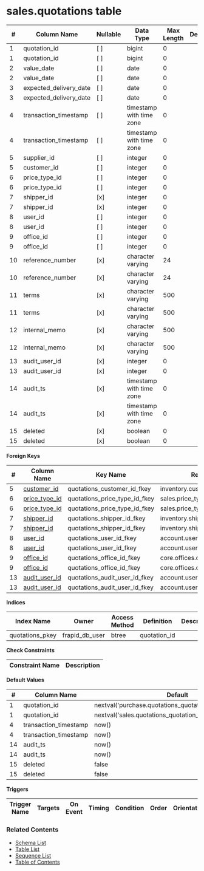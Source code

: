 # sales.quotations table



| # | Column Name | Nullable | Data Type | Max Length | Description |
| --- | --- | --- | --- | --- | --- |
| 1 | quotation_id | [ ] | bigint | 0 |  |
| 1 | quotation_id | [ ] | bigint | 0 |  |
| 2 | value_date | [ ] | date | 0 |  |
| 2 | value_date | [ ] | date | 0 |  |
| 3 | expected_delivery_date | [ ] | date | 0 |  |
| 3 | expected_delivery_date | [ ] | date | 0 |  |
| 4 | transaction_timestamp | [ ] | timestamp with time zone | 0 |  |
| 4 | transaction_timestamp | [ ] | timestamp with time zone | 0 |  |
| 5 | supplier_id | [ ] | integer | 0 |  |
| 5 | customer_id | [ ] | integer | 0 |  |
| 6 | price_type_id | [ ] | integer | 0 |  |
| 6 | price_type_id | [ ] | integer | 0 |  |
| 7 | shipper_id | [x] | integer | 0 |  |
| 7 | shipper_id | [x] | integer | 0 |  |
| 8 | user_id | [ ] | integer | 0 |  |
| 8 | user_id | [ ] | integer | 0 |  |
| 9 | office_id | [ ] | integer | 0 |  |
| 9 | office_id | [ ] | integer | 0 |  |
| 10 | reference_number | [x] | character varying | 24 |  |
| 10 | reference_number | [x] | character varying | 24 |  |
| 11 | terms | [x] | character varying | 500 |  |
| 11 | terms | [x] | character varying | 500 |  |
| 12 | internal_memo | [x] | character varying | 500 |  |
| 12 | internal_memo | [x] | character varying | 500 |  |
| 13 | audit_user_id | [x] | integer | 0 |  |
| 13 | audit_user_id | [x] | integer | 0 |  |
| 14 | audit_ts | [x] | timestamp with time zone | 0 |  |
| 14 | audit_ts | [x] | timestamp with time zone | 0 |  |
| 15 | deleted | [x] | boolean | 0 |  |
| 15 | deleted | [x] | boolean | 0 |  |



**Foreign Keys**

| # | Column Name | Key Name | References |
| --- | --- | --- | --- |
| 5 | [customer_id](../inventory/customers.md) | quotations_customer_id_fkey | inventory.customers.customer_id |
| 6 | [price_type_id](../sales/price_types.md) | quotations_price_type_id_fkey | sales.price_types.price_type_id |
| 6 | [price_type_id](../sales/price_types.md) | quotations_price_type_id_fkey | sales.price_types.price_type_id |
| 7 | [shipper_id](../inventory/shippers.md) | quotations_shipper_id_fkey | inventory.shippers.shipper_id |
| 7 | [shipper_id](../inventory/shippers.md) | quotations_shipper_id_fkey | inventory.shippers.shipper_id |
| 8 | [user_id](../account/users.md) | quotations_user_id_fkey | account.users.user_id |
| 8 | [user_id](../account/users.md) | quotations_user_id_fkey | account.users.user_id |
| 9 | [office_id](../core/offices.md) | quotations_office_id_fkey | core.offices.office_id |
| 9 | [office_id](../core/offices.md) | quotations_office_id_fkey | core.offices.office_id |
| 13 | [audit_user_id](../account/users.md) | quotations_audit_user_id_fkey | account.users.user_id |
| 13 | [audit_user_id](../account/users.md) | quotations_audit_user_id_fkey | account.users.user_id |



**Indices**

| Index Name | Owner | Access Method | Definition | Description |
| --- | --- | --- | --- | --- |
| quotations_pkey | frapid_db_user | btree | quotation_id |  |



**Check Constraints**

| Constraint Name | Description |
| --- | --- |



**Default Values**

| # | Column Name | Default |
| --- | --- | --- |
| 1 | quotation_id | nextval('purchase.quotations_quotation_id_seq'::regclass) |
| 1 | quotation_id | nextval('sales.quotations_quotation_id_seq'::regclass) |
| 4 | transaction_timestamp | now() |
| 4 | transaction_timestamp | now() |
| 14 | audit_ts | now() |
| 14 | audit_ts | now() |
| 15 | deleted | false |
| 15 | deleted | false |


**Triggers**

| Trigger Name | Targets | On Event | Timing | Condition | Order | Orientation | Description |
| --- | --- | --- | --- | --- | --- | --- | --- |


### Related Contents
* [Schema List](../../schemas.md)
* [Table List](../../tables.md)
* [Sequence List](../../sequences.md)
* [Table of Contents](../../README.md)
